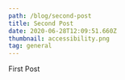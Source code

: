 ```yaml
---
path: /blog/second-post
title: Second Post
date: 2020-06-28T12:09:51.660Z
thumbnail: accessibility.png
tag: general
---
```

First Post